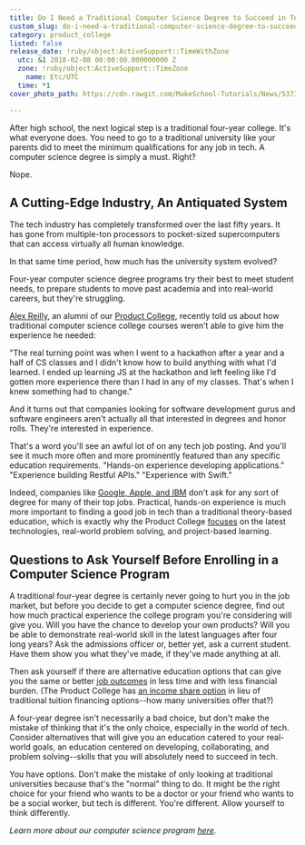 ```yaml
---
title: Do I Need a Traditional Computer Science Degree to Succeed in Tech?
custom_slug: do-i-need-a-traditional-computer-science-degree-to-succeed-in-tech
category: product_college
listed: false
release_date: !ruby/object:ActiveSupport::TimeWithZone
  utc: &1 2018-02-08 00:00:00.000000000 Z
  zone: !ruby/object:ActiveSupport::TimeZone
    name: Etc/UTC
  time: *1
cover_photo_path: https://cdn.rawgit.com/MakeSchool-Tutorials/News/537337053a3cada427501177cc9d3b927438907e//7935b1e4-ed9f-49cd-a7bd-35f277ef3bd0/cover_photo.jpeg

---
```

After high school, the next logical step is a traditional four-year college. It's what everyone does. You need to go to a traditional university like your parents did to meet the minimum qualifications for any job in tech. A computer science degree is simply a must. Right?

Nope.

## A Cutting-Edge Industry, An Antiquated System

The tech industry has completely transformed over the last fifty years. It has gone from multiple-ton processors to pocket-sized supercomputers that can access virtually all human knowledge.

In that same time period, how much has the university system evolved?

Four-year computer science degree programs try their best to meet student needs, to prepare students to move past academia and into real-world careers, but they're struggling.

[Alex Reilly](https://github.com/twof), an alumni of our [Product College](https://www.makeschool.com/product-college), recently told us about how traditional computer science college courses weren’t able to give him the experience he needed:

"The real turning point was when I went to a hackathon after a year and a half of CS classes and I didn't know how to build anything with what I'd learned. I ended up learning JS at the hackathon and left feeling like I'd gotten more experience there than I had in any of my classes. That's when I knew something had to change."

And it turns out that companies looking for software development gurus and software engineers aren't actually all that interested in degrees and honor rolls. They're interested in experience.

That's a word you'll see an awful lot of on any tech job posting. And you'll see it much more often and more prominently featured than any specific education requirements. "Hands-on experience developing applications." "Experience building Restful APIs." "Experience with Swift."

Indeed, companies like [Google, Apple, and IBM](https://www.glassdoor.com/blog/no-degree-required/) don't ask for any sort of degree for many of their top jobs. Practical, hands-on experience is much more important to finding a good job in tech than a traditional theory-based education, which is exactly why the Product College [focuses](https://www.makeschool.com/product-college#curriculum) on the latest technologies, real-world problem solving, and project-based learning.

## Questions to Ask Yourself Before Enrolling in a  Computer Science Program

A traditional four-year degree is certainly never going to hurt you in the job market, but before you decide to get a computer science degree, find out how much practical experience the college program you're considering will give you. Will you have the chance to develop your own products? Will you be able to demonstrate real-world skill in the latest languages after four long years? Ask the admissions officer or, better yet, ask a current student. Have them show you what they've made, if they've made anything at all.

Then ask yourself if there are alternative education options that can give you the same or better [job outcomes](https://www.makeschool.com/product-college/outcomes) in less time and with less financial burden. (The Product College has [an income share option](https://www.makeschool.com/product-college/admissions) in lieu of traditional tuition financing options--how many universities offer that?)

A four-year degree isn't necessarily a bad choice, but don't make the mistake of thinking that it's the only choice, especially in the world of tech. Consider alternatives that will give you an education catered to your real-world goals, an education centered on developing, collaborating, and problem solving--skills that you will absolutely need to succeed in tech.

You have options. Don't make the mistake of only looking at traditional universities because that's the "normal" thing to do. It might be the right choice for your friend who wants to be a doctor or your friend who wants to be a social worker, but tech is different. You're different. Allow yourself to think differently.

_Learn more about our computer science program [here](https://www.makeschool.com/product-college)._